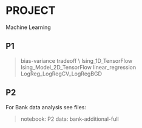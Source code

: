 # PROJECT 

Machine Learning  

## **P1**
>bias-variance tradeoff  \\
>Ising_1D_TensorFlow
>Ising_Model_2D_TensorFlow
>linear_regression
>LogReg_LogRegCV_LogRegBGD

## **P2**
For Bank data analysis see files: 
>notebook: P2 
>data: bank-additional-full 
